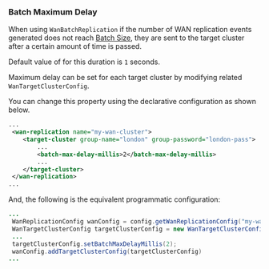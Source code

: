 
### Batch Maximum Delay

When using `WanBatchReplication` if the number of WAN replication events generated does not reach [Batch Size](#batch-size),
they are sent to the target cluster after a certain amount of time is passed.

Default value of for this duration is `1` seconds.

Maximum delay can be set for each target cluster by modifying related `WanTargetClusterConfig`.

You can change this property using the declarative configuration as shown below.

```xml
...
 <wan-replication name="my-wan-cluster">
    <target-cluster group-name="london" group-password="london-pass">
        ...
        <batch-max-delay-millis>2</batch-max-delay-millis>
        ...
    </target-cluster>
 </wan-replication>
...
```

And, the following is the equivalent programmatic configuration:

```java
...
 WanReplicationConfig wanConfig = config.getWanReplicationConfig("my-wan-cluster");
 WanTargetClusterConfig targetClusterConfig = new WanTargetClusterConfig();
 ...
 targetClusterConfig.setBatchMaxDelayMillis(2);
 wanConfig.addTargetClusterConfig(targetClusterConfig)
...
``` 

